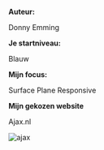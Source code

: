 **Auteur:**

Donny Emming

**Je startniveau:**

Blauw

**Mijn focus:**

Surface Plane
Responsive

**Mijn gekozen website**

Ajax.nl

![ajax](https://user-images.githubusercontent.com/112881062/192731706-32db9ba2-38ac-430c-9ff7-d13b43c525e1.PNG)
